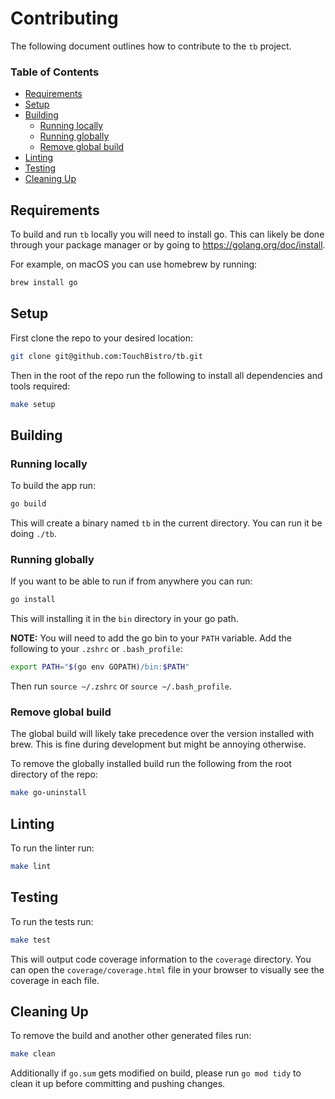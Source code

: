 # Contributing

The following document outlines how to contribute to the `tb` project.

### **Table of Contents**
- [Requirements](#requirements)
- [Setup](#setup)
- [Building](#building)
    + [Running locally](#running-locally)
    + [Running globally](#running-globally)
    + [Remove global build](#remove-global-build)
- [Linting](#linting)
- [Testing](#testing)
- [Cleaning Up](#cleaning-up)

## Requirements

To build and run `tb` locally you will need to install go.
This can likely be done through your package manager or by going to https://golang.org/doc/install.

For example, on macOS you can use homebrew by running:
```sh
brew install go
```

## Setup
First clone the repo to your desired location:
```sh
git clone git@github.com:TouchBistro/tb.git
```

Then in the root of the repo run the following to install all dependencies and tools required:
```sh
make setup
```

## Building

### Running locally
To build the app run:
```sh
go build
```

This will create a binary named `tb` in the current directory. You can run it be doing `./tb`.

### Running globally
If you want to be able to run if from anywhere you can run:
```sh
go install
```

This will installing it in the `bin` directory in your go path.

**NOTE:** You will need to add the go bin to your `PATH` variable.
Add the following to your `.zshrc` or `.bash_profile`:
```sh
export PATH="$(go env GOPATH)/bin:$PATH"
```

Then run `source ~/.zshrc` or `source ~/.bash_profile`.

### Remove global build
The global build will likely take precedence over the version installed with brew. This is fine during development but might be annoying otherwise.

To remove the globally installed build run the following from the root directory of the repo:
```sh
make go-uninstall
```

## Linting
To run the linter run:
```sh
make lint
```

## Testing
To run the tests run:
```sh
make test
```

This will output code coverage information to the `coverage` directory.
You can open the `coverage/coverage.html` file in your browser to visually see the coverage in each file.

## Cleaning Up
To remove the build and another other generated files run:
```sh
make clean
```

Additionally if `go.sum` gets modified on build, please run `go mod tidy` to clean it up before committing and pushing changes.
